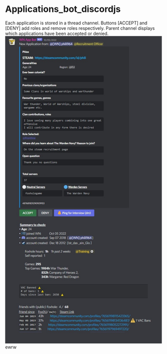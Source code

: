 # Applications_bot_discordjs

Each application is stored in a thread channel. Buttons [ACCEPT] and [DENY] add roles and remove roles respectively.
Parent channel displays which applications have been accepted or denied.
![APPLICATIONS](https://github.com/muloneweb/Applications_bot_discordjs/blob/main/application.jpg)
ewrw
